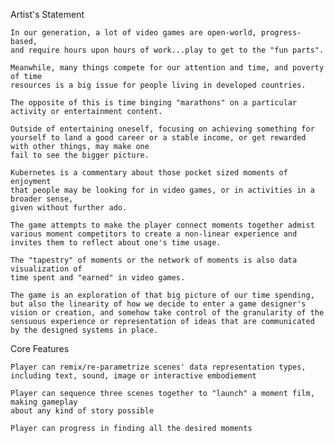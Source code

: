 Artist's Statement
    
    In our generation, a lot of video games are open-world, progress-based,
    and require hours upon hours of work...play to get to the "fun parts".

    Meanwhile, many things compete for our attention and time, and poverty of time
    resources is a big issue for people living in developed countries. 

    The opposite of this is time binging "marathons" on a particular activity or entertainment content. 

    Outside of entertaining oneself, focusing on achieving something for yourself to land a good career or a stable income, or get rewarded with other things, may make one
    fail to see the bigger picture.

    Kubernetes is a commentary about those pocket sized moments of enjoyment
    that people may be looking for in video games, or in activities in a broader sense,
    given without further ado.

    The game attempts to make the player connect moments together admist various moment competitors to create a non-linear experience and invites them to reflect about one's time usage.

    The "tapestry" of moments or the network of moments is also data visualization of
    time spent and "earned" in video games. 
    
    The game is an exploration of that big picture of our time spending, but also the linearity of how we decide to enter a game designer's vision or creation, and somehow take control of the granularity of the sensuous experience or representation of ideas that are communicated by the designed systems in place.

Core Features

    Player can remix/re-parametrize scenes' data representation types, including text, sound, image or interactive embodiement 

    Player can sequence three scenes together to "launch" a moment film, making gameplay
    about any kind of story possible
    
    Player can progress in finding all the desired moments